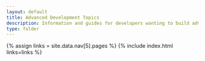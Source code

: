 ```yaml
---
layout: default
title: Advanced Development Topics
description: Information and guides for developers wanting to build advanced capabilities into TinyMCE.
type: folder
---
```

{% assign links = site.data.nav[5].pages %}
{% include index.html links=links %}